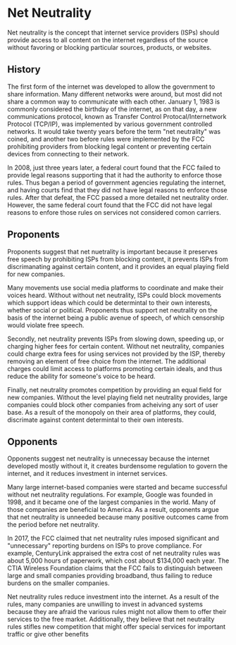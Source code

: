 # Net Neutrality

Net neutrality is the concept that internet service providers (ISPs) should provide access to all content on the internet regardless of the source without favoring or blocking particular sources, products, or websites.

## History

The first form of the internet was developed to allow the government to share information. Many different networks were around, but most did not share a common way to communicate with each other. January 1, 1983 is commonly considered the birthday of the internet, as on that day, a new communications protocol, known as Transfer Control Protocal/Internetwork Protocol (TCP/IP), was implemented by various government controlled networks. It would take twenty years before the term "net neutrality" was coined, and another two before rules were implemented by the FCC prohibiting providers from blocking legal content or preventing certain devices from connecting to their network.

In 2008, just three years later, a federal court found that the FCC failed to provide legal reasons supporting that it had the authority to enforce those rules. Thus began a period of government agencies regulating the internet, and having courts find that they did not have legal reasons to enforce those rules. After that defeat, the FCC passed a more detailed net neutrality order. However, the same federal court found that the FCC did not have legal reasons to enfore those rules on services not considered comon carriers. 

## Proponents

Proponents suggest that net nuetrality is important because it preserves free speech by prohibiting ISPs from blocking content, it prevents ISPs from discrimanating against certain content, and it provides an equal playing field for new companies.

Many movements use social media platforms to coordinate and make their voices heard. Without without net neutrality, ISPs could block movements which support ideas which could be determintal to their own interests, whether social or political. Proponents thus support net neutrality on the basis of the internet being a public avenue of speech, of which censorship would violate free speech.

Secondly, net neutrality prevents ISPs from slowing down, speeding up, or charging higher fees for certain content. Without net neutrality, companies could charge extra fees for using services not provided by the ISP, thereby removing an element of free choice from the internet. The additional charges could limit access to platforms promoting certain ideals, and thus reduce the ability for someone's voice to be heard.

Finally, net neutrality promotes competition by providing an equal field for new companies. Without the level playing field net neutrality provides, large companies could block other companies from acheiving any sort of user base. As a result of the monopoly on their area of platforms, they could, discrimate against content determintal to their own interests.

## Opponents

Opponents suggest net neutrality is unnecessay because the internet developed mostly without it, it creates burdensome regulation to govern the internet, and it reduces investment in internet services.

Many large internet-based companies were started and became successful without net neutrality regulations. For example, Google was founded in 1998, and it became one of the largest companies in the world. Many of those companies are beneficial to America. As a result, opponents argue that net neutrality is unneeded because many positive outcomes came from the period before net neutrality.

In 2017, the FCC claimed that net neutrality rules imposed significant and "unnecessary" reporting burdens on ISPs to prove compliance. For example, CenturyLink appraised the extra cost of net neutrality rules was about 5,000 hours of paperwork, which cost about $134,000 each year. The CTIA Wireless Foundation claims that the FCC fails to distinguish between large and small companies providing broadband, thus failing to reduce burdens on the smaller companies.

Net neutrality rules reduce investment into the internet. As a result of the rules, many companies are unwilling to invest in advanced systems because they are afraid the various rules might not allow them to offer their services to the free market. Additionally, they believe that net neutrality rules stifles new competition that might offer special services for important traffic or give other benefits
